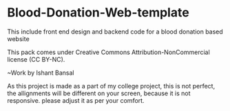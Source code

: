 # Blood-Donation-Web-template
This include front end design and backend code for a blood donation based website

This pack comes under Creative Commons Attribution-NonCommercial license (CC BY-NC). 

~Work by Ishant Bansal

As this project is made as a part of my college project, this is not perfect, the allignments will be different on your screen, because it is not responsive. please adjust it as per your  comfort.

